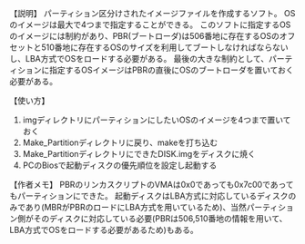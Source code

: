 【説明】
パーティション区分けされたイメージファイルを作成するソフト。
OSのイメージは最大で4つまで指定することができる。
このソフトに指定するOSのイメージには制約があり、PBR(ブートローダ)は506番地に存在するOSのオフセットと510番地に存在するOSのサイズを利用してブートしなければならないし、LBA方式でOSをロードする必要がある。
最後の大きな制約として、パーティションに指定するOSイメージはPBRの直後にOSのブートローダを置いておく必要がある。

【使い方】
1. imgディレクトリにパーティションにしたいOSのイメージを4つまで置いておく
2. Make_Partitionディレクトリに戻り、makeを打ち込む
3. Make_PartitionディレクトリにできたDISK.imgをディスクに焼く
4. PCのBiosで起動ディスクの優先順位を設定し起動する

【作者メモ】
PBRのリンカスクリプトのVMAは0x0であっても0x7c00であってもパーティションにできた。
起動ディスクはLBA方式に対応しているディスクのみであり(MBRがPBRのロードにLBA方式を用いているため)、当然パーティション側がそのディスクに対応している必要(PBRは506,510番地の情報を用いて、LBA方式でOSをロードする必要があるため)もある。
